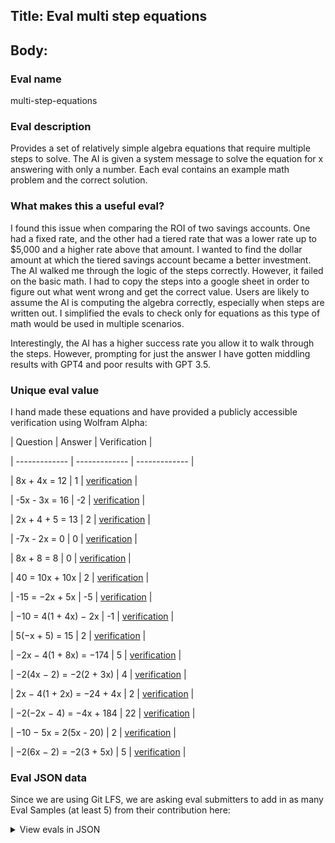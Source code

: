 ## Title: Eval multi step equations

## Body:

### Eval name

multi-step-equations

### Eval description

Provides a set of relatively simple algebra equations that require multiple steps to solve. The AI is given a system
message to solve the equation for x answering with only a number. Each eval contains an example math problem and the
correct solution.

### What makes this a useful eval?

I found this issue when comparing the ROI of two savings accounts. One had a fixed rate, and the other had a tiered rate
that was a lower rate up to $5,000 and a higher rate above that amount. I wanted to find the dollar amount at which the
tiered savings account became a better investment. The AI walked me through the logic of the steps correctly. However,
it failed on the basic math. I had to copy the steps into a google sheet in order to figure out what went wrong and get
the correct value. Users are likely to assume the AI is computing the algebra correctly, especially when steps are
written out. I simplified the evals to check only for equations as this type of math would be used in multiple
scenarios.

Interestingly, the AI has a higher success rate you allow it to walk through the steps. However, prompting for just the
answer I have gotten middling results with GPT4 and poor results with GPT 3.5.

### Unique eval value

I hand made these equations and have provided a publicly accessible verification using Wolfram Alpha:

| Question | Answer | Verification |

| ------------- | ------------- | ------------- |

| 8x + 4x = 12 | 1 | [verification](https://www.wolframalpha.com/input?i2d=true&i=8x+%2B+4x+%3D+12) |

| -5x - 3x = 16 | -2 | [verification](https://www.wolframalpha.com/input?i2d=true&i=-5x+-+3x+%3D+16) |

| 2x + 4 + 5 = 13 | 2 | [verification](https://www.wolframalpha.com/input?i2d=true&i=2x+%2B+4+%2B+5+%3D+13) |

| -7x - 2x = 0 | 0 | [verification](https://www.wolframalpha.com/input?i2d=true&i=-7x+-+2x+%3D+0) |

| 8x + 8 = 8 | 0 | [verification](https://www.wolframalpha.com/input?i2d=true&i=8x+%2B+8+%3D+8) |

| 40 = 10x + 10x | 2 | [verification](https://www.wolframalpha.com/input?i2d=true&i=40+%3D+10x+%2B+10x) |

| -15 = −2x + 5x | -5 | [verification](https://www.wolframalpha.com/input?i2d=true&i=-15+%3D+%E2%88%922x+%2B+5x) |

| −10 = 4(1 + 4x) − 2x |
-1 | [verification](https://www.wolframalpha.com/input?i2d=true&i=%E2%88%9210+%3D+4%5C%2840%291+%2B+4x%5C%2841%29+%E2%88%92+2x) |

| 5(−x + 5) = 15 |
2 | [verification](https://www.wolframalpha.com/input?i2d=true&i=5%5C%2840%29%E2%88%92x+%2B+5%5C%2841%29+%3D+15) |

| −2x − 4(1 + 8x) = −174 |
5 | [verification](https://www.wolframalpha.com/input?i2d=true&i=%E2%88%922x+%E2%88%92+4%5C%2840%291+%2B+8x%5C%2841%29+%3D+%E2%88%92174) |

| −2(4x − 2) = −2(2 + 3x) |
4 | [verification](https://www.wolframalpha.com/input?i2d=true&i=%E2%88%922%5C%2840%294x+%E2%88%92+2%5C%2841%29+%3D+%E2%88%922%5C%2840%292+%2B+3x%5C%2841%29) |

| 2x − 4(1 + 2x) = −24 + 4x |
2 | [verification](https://www.wolframalpha.com/input?i2d=true&i=2x+%E2%88%92+4%5C%2840%291+%2B+2x%5C%2841%29+%3D+%E2%88%9224+%2B+4x) |

| −2(−2x − 4) = −4x + 184 |
22 | [verification](https://www.wolframalpha.com/input?i2d=true&i=%E2%88%922%5C%2840%29%E2%88%922x+%E2%88%92+4%5C%2841%29+%3D+%E2%88%924x+%2B+184) |

| −10 − 5x = 2(5x - 20) |
2 | [verification](https://www.wolframalpha.com/input?i2d=true&i=%E2%88%9210+%E2%88%92+5x+%3D+2%5C%2840%295x+-+20%5C%2841%29) |

| −2(6x − 2) = −2(3 + 5x) |
5 | [verification](https://www.wolframalpha.com/input?i2d=true&i=%E2%88%922%5C%2840%296x+%E2%88%92+2%5C%2841%29+%3D+%E2%88%922%5C%2840%293+%2B+5x%5C%2841%29) |

### Eval JSON data

Since we are using Git LFS, we are asking eval submitters to add in as many Eval Samples (at least 5) from their
contribution here:



<details>

  <summary>View evals in JSON</summary>

### Eval

  ```jsonl

  {"input": [{"role": "system", "content": "Solve the following question for x. Answer with a single number and no additional text. You are a helpful assistant."}, {"role": "user", "content": "8x + 4x = 12"}], "ideal": "1"}

  {"input": [{"role": "system", "content": "Solve the following question for x. Answer with a single number and no additional text. You are a helpful assistant."}, {"role": "user", "content": "-5x - 3x = 16"}], "ideal": "-2"}

  {"input": [{"role": "system", "content": "Solve the following question for x. Answer with a single number and no additional text. You are a helpful assistant."}, {"role": "user", "content": "2x + 4 + 5 = 13"}], "ideal": "2"}

  {"input": [{"role": "system", "content": "Solve the following question for x. Answer with a single number and no additional text. You are a helpful assistant."}, {"role": "user", "content": "-7x - 2x = 0"}], "ideal": "0"}

  {"input": [{"role": "system", "content": "Solve the following question for x. Answer with a single number and no additional text. You are a helpful assistant."}, {"role": "user", "content": "8x + 8 = 8"}], "ideal": "0"}

  ```

</details>
